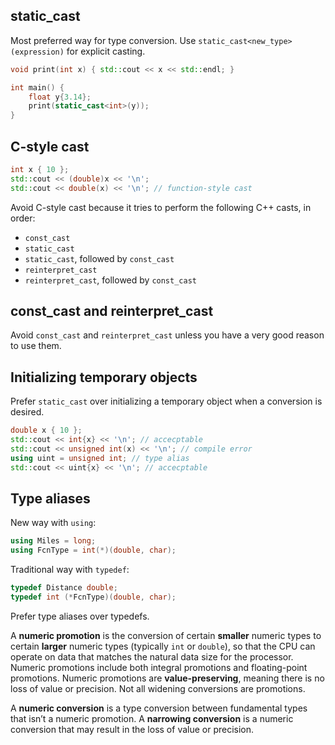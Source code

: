 
## static_cast

Most preferred way for type conversion. Use `static_cast<new_type>(expression)` for explicit casting.
```cpp
void print(int x) { std::cout << x << std::endl; }

int main() {
	float y{3.14};
	print(static_cast<int>(y));
}
```

## C-style cast

```cpp
int x { 10 };
std::cout << (double)x << '\n';
std::cout << double(x) << '\n'; // function-style cast
```
Avoid C-style cast because it tries to perform the following C++ casts, in order:
- `const_cast`
- `static_cast`
- `static_cast`, followed by `const_cast`
- `reinterpret_cast`
- `reinterpret_cast`, followed by `const_cast`

## const_cast and reinterpret_cast

Avoid `const_cast` and `reinterpret_cast` unless you have a very good reason to use them.

## Initializing temporary objects

Prefer `static_cast` over initializing a temporary object when a conversion is desired.
```cpp
double x { 10 };
std::cout << int{x} << '\n'; // accecptable
std::cout << unsigned int(x) << '\n'; // compile error
using uint = unsigned int; // type alias
std::cout << uint{x} << '\n'; // accecptable
```

## Type aliases

New way with `using`:
```cpp
using Miles = long;
using FcnType = int(*)(double, char);
```

Traditional way with `typedef`:
```cpp
typedef Distance double;
typedef int (*FcnType)(double, char);
```

Prefer type aliases over typedefs.

A **numeric promotion** is the conversion of certain **smaller** numeric types to certain **larger** numeric types (typically `int` or `double`), so that the CPU can operate on data that matches the natural data size for the processor. Numeric promotions include both integral promotions and floating-point promotions. Numeric promotions are **value-preserving**, meaning there is no loss of value or precision. Not all widening conversions are promotions.

A **numeric conversion** is a type conversion between fundamental types that isn’t a numeric promotion. A **narrowing conversion** is a numeric conversion that may result in the loss of value or precision.
